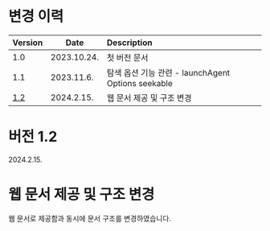 # 변경 이력

| Version   | Date | Description |
|-----------|------|:------------|
| 1.0 | 2023.10.24. | 첫 버전 문서 |
| 1.1 | 2023.11.6. | 탐색 옵션 기능 관련 - launchAgent Options seekable |
| [1.2](#버전-12) | 2024.2.15. | 웹 문서 제공 및 구조 변경|

# 버전 1.2
2024.2.15.
<h1>웹 문서 제공 및 구조 변경</h1>

웹 문서로 제공함과 동시에 문서 구조를 변경하였습니다.